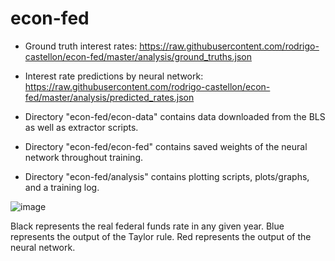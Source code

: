 # econ-fed

- Ground truth interest rates: https://raw.githubusercontent.com/rodrigo-castellon/econ-fed/master/analysis/ground_truths.json

- Interest rate predictions by neural network: https://raw.githubusercontent.com/rodrigo-castellon/econ-fed/master/analysis/predicted_rates.json

- Directory "econ-fed/econ-data" contains data downloaded from the BLS as well as extractor scripts.

- Directory "econ-fed/econ-fed" contains saved weights of the neural network throughout training.

- Directory "econ-fed/analysis" contains plotting scripts, plots/graphs, and a training log.

![image](https://github.com/rodrigo-castellon/econ-fed/blob/master/analysis/timegraph5.png?raw=true)

Black represents the real federal funds rate in any given year. Blue represents the output of the Taylor rule. Red represents the output of the neural network.

